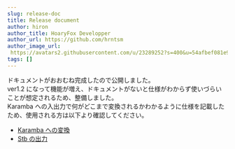 ```yaml
---
slug: release-doc
title: Release document
author: hiron
author_title: HoaryFox Developper
author_url: https://github.com/hrntsm
author_image_url:
 https://avatars2.githubusercontent.com/u/23289252?s=400&u=54afbef081e93b95f772368a02d2be0690ba9287&v=4
tags: []
---
```


ドキュメントがおおむね完成したので公開しました。  
ver1.2 になって機能が増え、ドキュメントがないと仕様がわからず使いづらいことが想定されるため、整備しました。  
Karamba への入出力で何がどこまで変換されるかわかるように仕様を記載したため、使用される方は以下より確認してください。  
- [Karamba への変換](../docs/Usage/ConvertToKaramba)
- [Stb の出力](../docs/Usage/ExportSTB)